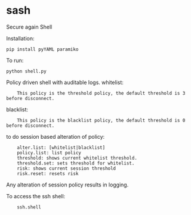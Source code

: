 sash
====

Secure again Shell

Installation: 
    
    pip install pyYAML paramiko

To run:

    python shell.py
Policy driven shell with auditable logs.
whitelist: 

        This policy is the threshold policy, the default threshold is 3 before disconnect. 
    
blacklist:

        This policy is the blacklist policy, the default threshold is 0 before disconnect.
to do session based alteration of policy:

        alter.list: [whitelist|blacklist] 
        policy.list: list policy
        threshold: shows current whitelist threshold.
        threshold.set: sets threshold for whitelist.
        risk: shows current session threshold
        risk.reset: resets risk

Any alteration of session policy results in logging.

To access the ssh shell:
        
        ssh.shell
